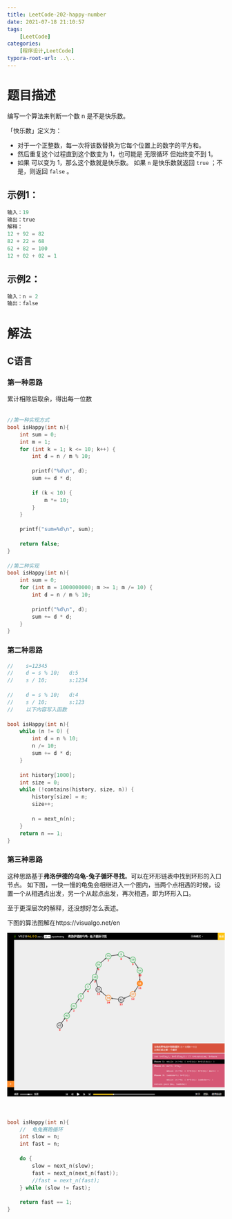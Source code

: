 ```yaml
---
title: LeetCode-202-happy-number
date: 2021-07-18 21:10:57
tags: 
    [LeetCode] 
categories: 
    [程序设计,LeetCode]
typora-root-url: ..\..
---
```


# 题目描述

编写一个算法来判断一个数 n 是不是快乐数。

「快乐数」定义为：

+ 对于一个正整数，每一次将该数替换为它每个位置上的数字的平方和。
+ 然后重复这个过程直到这个数变为 1，也可能是 无限循环 但始终变不到 1。
+ 如果 可以变为  1，那么这个数就是快乐数。
如果 `n` 是快乐数就返回 `true` ；不是，则返回 `false` 。

## 示例1：

```C
输入：19
输出：true
解释：
12 + 92 = 82
82 + 22 = 68
62 + 82 = 100
12 + 02 + 02 = 1
```

## 示例2：

```C
输入：n = 2
输出：false
```

# 解法

## C语言

### 第一种思路

累计相除后取余，得出每一位数
```C

//第一种实现方式
bool isHappy(int n){
    int sum = 0;
    int m = 1;
    for (int k = 1; k <= 10; k++) {
        int d = n / m % 10;

        printf("%d\n", d);
        sum += d * d;

        if (k < 10) {
            m *= 10;
        }
    }

    printf("sum=%d\n", sum);

    return false;
}

//第二种实现
bool isHappy(int n){
    int sum = 0;
    for (int m = 1000000000; m >= 1; m /= 10) {
        int d = n / m % 10;

        printf("%d\n", d);
        sum += d * d;
    }
}

```

### 第二种思路

```C
//    s=12345
//    d = s % 10;   d:5
//    s / 10;       s:1234

//    d = s % 10;   d:4
//    s / 10;       s:123
//    以下内容写入函数

bool isHappy(int n){ 
    while (n != 0) {
        int d = n % 10;
        n /= 10;
        sum += d * d;
    }

    int history[1000];
    int size = 0;
    while (!contains(history, size, n)) {
        history[size] = n;
        size++;

        n = next_n(n);
    }
    return n == 1;
}
```

### 第三种思路

这种思路基于**弗洛伊德的乌龟-兔子循环寻找**。可以在环形链表中找到环形的入口节点。
如下图，一快一慢的龟兔会相继进入一个圈内，当两个点相遇的时候，设置一个从相遇点出发，另一个从起点出发，再次相遇，即为环形入口。

至于更深层次的解释，还没想好怎么表述。

下图的算法图解在https://visualgo.net/en

![01](/images/LeetCode-202-happy-number/01.png)
</br>
</br>

```C

bool isHappy(int n){
    //  龟兔赛跑循环
    int slow = n;
    int fast = n;

    do {
        slow = next_n(slow);
        fast = next_n(next_n(fast));
        //fast = next_n(fast);
    } while (slow != fast);

    return fast == 1;
}
```





